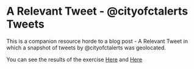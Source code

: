 A Relevant Tweet - @cityofctalerts Tweets
========

This is a companion resource horde to a blog post  - A Relevant Tweet in which a snapshot of tweets by @cityofctalerts was geolocated.

You can see the results of the exercise 
[Here](https://ziosframe.carto.com/viz/01409a8a-ed0a-11e6-b307-0e3ebc282e83/public_map) and [Here](https://ziosframe.carto.com/viz/e18ec19c-ed15-11e6-8105-0e3ebc282e83/embed_map)
